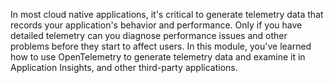 In most cloud native applications, it's critical to generate telemetry data that records your application's behavior and performance. Only if you have detailed telemetry can you diagnose performance issues and other problems before they start to affect users. In this module, you've learned how to use OpenTelemetry to generate telemetry data and examine it in Application Insights, and other third-party applications.